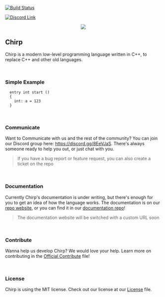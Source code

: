 [![Build Status](https://travis-ci.org/binkiklou/Chirp.svg?branch=master)](https://travis-ci.org/binkiklou/Chirp)

[![Discord Link](https://raw.githubusercontent.com/binkiklou/Chirp/master/Ressources/Discord%20Button.svg)](https://discord.gg/8EeVJaS)

<p align = 'center'>
  <img src = 'https://camo.githubusercontent.com/641f171b8217bb22d5951086a25c7c7a037a106c/68747470733a2f2f63646e2e646973636f72646170702e636f6d2f6174746163686d656e74732f3530363135323839363631383935343831322f3538323035313338303737373435313534312f4368697270536d616c6c49636f6e2e706e67'>
</p>

## Chirp

Chirp is a modern low-level programming language written in C++, to replace C++ and other old languages.

<br>

### Simple Example

```chirp
  entry int start ()
  {
    int: a = 123
  }
```

<br>

### Communicate

Want to Communicate with us and the rest of the community? You can join our Discord group here: https://discord.gg/8EeVJaS. There's always someone ready to help you out, or just chat with you.

> If you have a bug report or feature request, you can also create a ticket on the repo

<br>

### Documentation

Currently Chirp's documentation is under writing, but there's enough for you to get an idea of how the language works. The
documentation is on our [repo website](https://binkiklou.github.io/Chirp-Website/#/), or you can find it in our [documentation repo](https://github.com/binkiklou/Chirp-Website)!

> The documentation website will be switched with a custom URL soon

<br>

### Contribute

Wanna help us develop Chirp? We would love your help.
Learn more on contributing in the [Official Contribute](Contributing.md) file!

<br>

### License

Chirp is using the MIT license. Check out our license at our [License](https://github.com/binkiklou/Chirp/blob/master/LICENSE) file.
